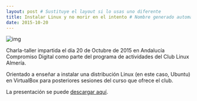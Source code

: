 ```yaml
---
layout: post # Sustituye el layout si lo usas uno diferente
title: Instalar Linux y no morir en el intento # Nombre generado automáticamente
date: 2015-10-20
---
```


![img]()

Charla-taller impartida el día 20 de Octubre de 2015 en Andalucía Compromiso Digital como parte del programa de actividades del Club Linux Almería.

Orientado a enseñar a instalar una distribución Linux (en este caso, Ubuntu) en VirtualBox para posteriores sesiones del curso que ofrece el club.

La presentación se puede [descargar aquí](https://drive.google.com/file/d/0B8I_GscWCpN_V0Z0Q0REa01KWWM/view?usp=sharing).
